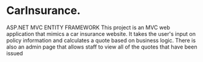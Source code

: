 # CarInsurance.
ASP.NET MVC ENTITY FRAMEWORK This project is an MVC web application that mimics a car insurance website. It takes the user's input on policy information and calculates a quote based on business logic. There is also an admin page that allows staff to view all of the quotes that have been issued
